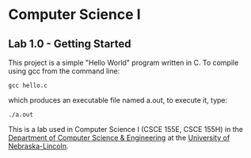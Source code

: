 # Computer Science I
## Lab 1.0 - Getting Started

This project is a simple "Hello World" program written in C.
To compile using gcc from the command line:

`gcc hello.c`

which produces an executable file named a.out, to execute it, type:

`./a.out`

This is a lab used in Computer Science I (CSCE 155E, CSCE 155H) in the
[Department of Computer Science & Engineering](https://cse.unl.edu) at the
[University of Nebraska-Lincoln](https://unl.edu).
